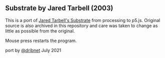 ## Substrate by Jared Tarbell (2003)

This is a port of [Jared Tarbell's Substrate](http://www.complexification.net/gallery/machines/substrate/) from processing to p5.js.  Original source is also archived in this repository and care was taken to change as little as possible from the original.

Mouse press restarts the program. 

port by [@dribnet](http://drib.net) July 2021